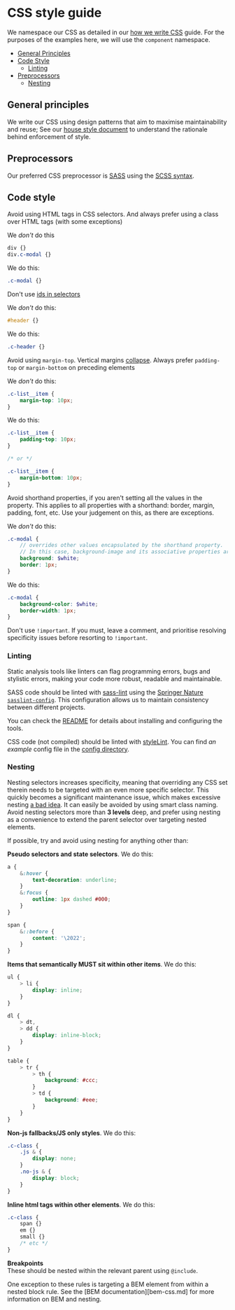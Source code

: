 # CSS style guide

We namespace our CSS as detailed in our [how we write CSS](how-we-write-css.md) guide. For the purposes of the examples here, we will use the `component` namespace.

- [General Principles](#general-principles)
- [Code Style](#code-style)
  - [Linting](#linting)
- [Preprocessors](#preprocessors)
  - [Nesting](#nesting)

## General principles

We write our CSS using design patterns that aim to maximise maintainability and reuse; See our [house style document](../practices/house-style.md) to understand the rationale behind enforcement of style.

## Preprocessors

Our preferred CSS preprocessor is [SASS](http://sass-lang.com/) using the [SCSS syntax](http://sass-lang.com/documentation/file.SCSS_FOR_SASS_USERS.html).

## Code style

Avoid using HTML tags in CSS selectors. And always prefer using a class over HTML tags (with some exceptions)

We _don't_ do this
```scss
div {}
div.c-modal {}
```

We do this:
```scss
.c-modal {}
```

Don't use [ids in selectors](http://csswizardry.com/2011/09/when-using-ids-can-be-a-pain-in-the-class/)

We _don't_ do this:
```scss
#header {}
```

We do this:
```scss
.c-header {}
```

Avoid using `margin-top`. Vertical margins [collapse](https://developer.mozilla.org/en-US/docs/Web/CSS/CSS_Box_Model/Mastering_margin_collapsing). Always prefer `padding-top` or `margin-bottom` on preceding elements

We _don't_ do this:
```scss
.c-list__item {
    margin-top: 10px;
}
```

We do this:
```scss
.c-list__item {
    padding-top: 10px;
}

/* or */

.c-list__item {
    margin-bottom: 10px;
}
```

Avoid shorthand properties, if you aren't setting all the values in the property. This applies to all properties with a shorthand: border, margin, padding, font, etc. Use your judgement on this, as there are exceptions.

We _don't_ do this:
```scss
.c-modal {
    // overrides other values encapsulated by the shorthand property.
    // In this case, background-image and its associative properties are set to “none”
    background: $white;
    border: 1px;
}
```

We do this:
```scss
.c-modal {
    background-color: $white;
    border-width: 1px;
}
```

Don't use `!important`. If you must, leave a comment, and prioritise resolving specificity issues before resorting to `!important`.

### Linting

Static analysis tools like linters can flag programming errors, bugs and stylistic errors, making your code more robust, readable and maintainable.

SASS code should be linted with [sass-lint](https://github.com/sasstools/sass-lint) using the [Springer Nature 
`sasslint-config`](https://github.com/springernature/sasslint-config-springernature). This configuration allows us to maintain consistency between different projects.

You can check the [README](https://github.com/springernature/sasslint-config-springernature/blob/master/README.md) for details about installing and configuring the tools.

CSS code (not compiled) should be linted with [styleLint](https://github.com/stylelint/stylelint). You can find _an example_ config file in the [config directory](config).

### Nesting

Nesting selectors increases specificity, meaning that overriding any CSS set therein needs to be targeted with an even more specific selector. This quickly becomes a significant maintenance issue, which makes excessive nesting [a bad idea](http://www.sitepoint.com/beware-selector-nesting-sass/). It can easily be avoided by using smart class naming. Avoid nesting selectors more than **3 levels** deep, and prefer using nesting as a convenience to extend the parent selector over targeting nested elements.

If possible, try and avoid using nesting for anything other than:

**Pseudo selectors and state selectors**. We do this:
```scss
a {
    &:hover {
        text-decoration: underline;
    }
    &:focus {
        outline: 1px dashed #000;
    }
}

span {
    &::before {
        content: '\2022';
    }
}
```

**Items that semantically MUST sit within other items**. We do this:
```scss
ul {
    > li {
        display: inline;
    }
}

dl {
    > dt,
    > dd {
        display: inline-block;
    }
}

table {
    > tr {
        > th {
            background: #ccc;
        }
        > td {
            background: #eee;
        }
    }
}
```

**Non-js fallbacks/JS only styles**. We do this:
```scss
.c-class {
    .js & {
        display: none;
    }
    .no-js & {
        display: block;
    }
}
```

**Inline html tags within other elements**. We do this:
```scss
.c-class {
    span {}
    em {}
    small {}
    /* etc */
}
```

**Breakpoints**  
These should be nested within the relevant parent using `@include`.

One exception to these rules is targeting a BEM element from within a nested block rule. See the [BEM documentation][bem-css.md] for more information on BEM and nesting.
